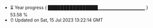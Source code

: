 - ⏳ Year progress { ████████████████▁▁▁▁▁▁▁▁▁▁▁▁▁▁ } 53.58 %
- ⏰ Updated on Sat, 15 Jul 2023 13:22:14 GMT

